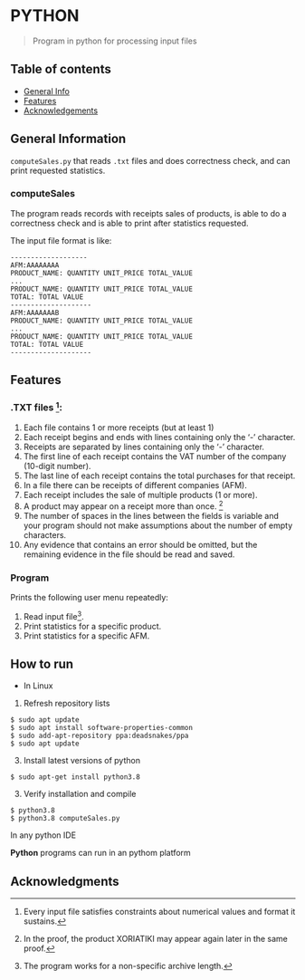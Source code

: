 # PYTHON
> Program in python for processing input files

 
 ## Table of contents
* [General Info](#general-information)
* [Features](#features)
* [Acknowledgements](#acknowledgements)

## General Information
`computeSales.py` that reads `.txt` files and does correctness check, and can print requested statistics.

### computeSales
The program reads records with receipts sales of products, is able to do a correctness check and is able to print after statistics requested.

The input file format is like: <br />


```
------------------- 
AFM:AAAAAAAA 
PRODUCT_NAME: QUANTITY UNIT_PRICE TOTAL_VALUE 
... 
PRODUCT_NAME: QUANTITY UNIT_PRICE TOTAL_VALUE 
TOTAL: TOTAL VALUE 
-------------------- 
AFM:AAAAAAAB 
PRODUCT_NAME: QUANTITY UNIT_PRICE TOTAL_VALUE 
... 
PRODUCT_NAME: QUANTITY UNIT_PRICE TOTAL_VALUE 
TOTAL: TOTAL VALUE 
-------------------- 
```


## Features
### .TXT files [^1]:
1. Each file contains 1 or more receipts (but at least 1)
2. Each receipt begins and ends with lines containing only the ‘-’ character.
3. Receipts are separated by lines containing only the ‘-’ character.
4. The first line of each receipt contains the VAT number of the company (10-digit number).
5. The last line of each receipt contains the total purchases for that receipt.
6. In a file there can be receipts of different companies (AFM).
7. Each receipt includes the sale of multiple products (1 or more).
8. A product may appear on a receipt more than once. [^2]
9. The number of spaces in the lines between the fields is variable and your program should not make assumptions about the number of empty characters.
10. Any evidence that contains an error should be omitted, but the remaining evidence in the file should be read and saved.

### Program
Prints the following user menu repeatedly:
1. Read input file[^3]. 
2. Print statistics for a specific product.
3. Print statistics for a specific AFM. 




## How to run
* In Linux
1. Refresh repository lists
```
$ sudo apt update
$ sudo apt install software-properties-common
$ sudo add-apt-repository ppa:deadsnakes/ppa
$ sudo apt update
```
3. Install latest versions of python
```
$ sudo apt-get install python3.8
```
3. Verify installation and compile
```
$ python3.8
$ python3.8 computeSales.py
```
In any python IDE


**Python** programs can run in an pythom platform




## Acknowledgments

[^1]: Every input file satisfies constraints about numerical values and format it sustains.
[^2]: In the proof, the product XORIATIKI may appear again later in the same proof.
[^3]: The program works for a non-specific archive length.
